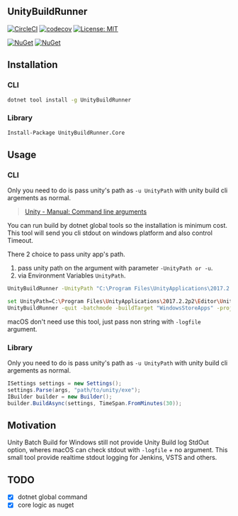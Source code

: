## UnityBuildRunner

[![CircleCI](https://circleci.com/gh/guitarrapc/UnityBuildRunner.svg?style=svg)](https://circleci.com/gh/guitarrapc/UnityBuildRunner) [![codecov](https://codecov.io/gh/guitarrapc/UnityBuildRunner/branch/master/graph/badge.svg)](https://codecov.io/gh/guitarrapc/UnityBuildRunner) [![License: MIT](https://img.shields.io/badge/License-MIT-blue.svg)](LICENSE) 

[![NuGet](https://img.shields.io/nuget/v/UnityBuildRunner.Core.svg?label=UnityBuildRunner.Core%20nuget)](https://www.nuget.org/packages/UnityBuildRunner.Core) [![NuGet](https://img.shields.io/nuget/v/UnityBuildRunner.svg?label=UnityBuildRunner%20nuget)](https://www.nuget.org/packages/UnityBuildRunner)


## Installation

### CLI

```bash
dotnet tool install -g UnityBuildRunner
```

### Library

```bash
Install-Package UnityBuildRunner.Core
```

## Usage

### CLI

Only you need to do is pass unity's path as `-u UnityPath` with unity build cli argements as normal.

> [Unity \- Manual: Command line arguments](https://docs.unity3d.com/2018.3/Documentation/Manual/CommandLineArguments.html)

You can run build by dotnet global tools so the installation is minimum cost. This tool will send you cli stdout on windows platform and also control Timeout.

There 2 choice to pass unity app's path.

1. pass unity path on the argument with parameter `-UnityPath or -u`.
1. via Environment Variables `UnityPath`.

```bash
UnityBuildRunner -UnityPath "C:\Program Files\UnityApplications\2017.2.2p2\Editor\Unity.exe" -quit -batchmode -buildTarget "WindowsStoreApps" -projectPath "C:\workspace\Source\Repos\MRTKSample\Unity" -logfile "log.log" -executeMethod HoloToolkit.Unity.HoloToolkitCommands.BuildSLN"
```

```bash
set UnityPath=C:\Program Files\UnityApplications\2017.2.2p2\Editor\Unity.exe
UnityBuildRunner -quit -batchmode -buildTarget "WindowsStoreApps" -projectPath "C:\workspace\Source\Repos\MRTKSample\Unity" -logfile "log.log" -executeMethod "HoloToolkit.Unity.HoloToolkitCommands.BuildSLN"
```

macOS don't need use this tool, just pass non string with `-logfile` argument.

### Library

Only you need to do is pass unity's path as `-u UnityPath` with unity build cli argements as normal.

```csharp
ISettings settings = new Settings();
settings.Parse(args, "path/to/unity/exe");
IBuilder builder = new Builder();
builder.BuildAsync(settings, TimeSpan.FromMinutes(30));
```

## Motivation

Unity Batch Build for Windows still not provide Unity Build log StdOut option, wheres macOS can check stdout with `-logfile` + no argument.
This small tool provide realtime stdout logging for Jenkins, VSTS and others.

## TODO

- [x] dotnet global command
- [x] core logic as nuget
